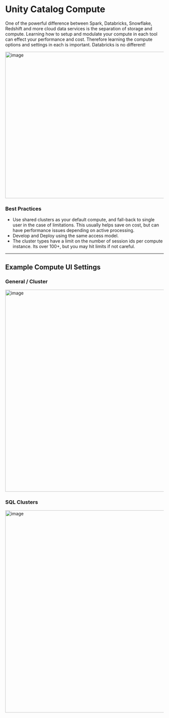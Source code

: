 # Unity Catalog Compute
One of the powerful difference between Spark, Databricks, Snowflake, Redshift and more cloud data services is the separation of storage and compute. Learning how to setup and modulate your compute in each tool can effect your performance and cost. Therefore learning the compute options and settings in each is important. Databricks is no different!


<img width="1300" height="465" alt="image" src="https://github.com/user-attachments/assets/68bb1580-53a3-45ee-9820-ea8d0e26baf6" />

### Best Practices
- Use shared clusters as your default compute, and fall-back to single user in the case of limitations. This usually helps save on cost, but can have performance issues depending on active processing.
- Develop and Deploy using the same access model.
- The cluster types have a limit on the number of session ids per compute instance. Its over 100+, but you may hit limits if not careful.

---
## Example Compute UI Settings
### General / Cluster
<img width="1290" height="641" alt="image" src="https://github.com/user-attachments/assets/58b34e41-609e-4c32-9bbe-c13e9006544e" />

### SQL Clusters
<img width="1301" height="642" alt="image" src="https://github.com/user-attachments/assets/13c66e95-7e2c-46a3-8f8e-307c8213becb" />
